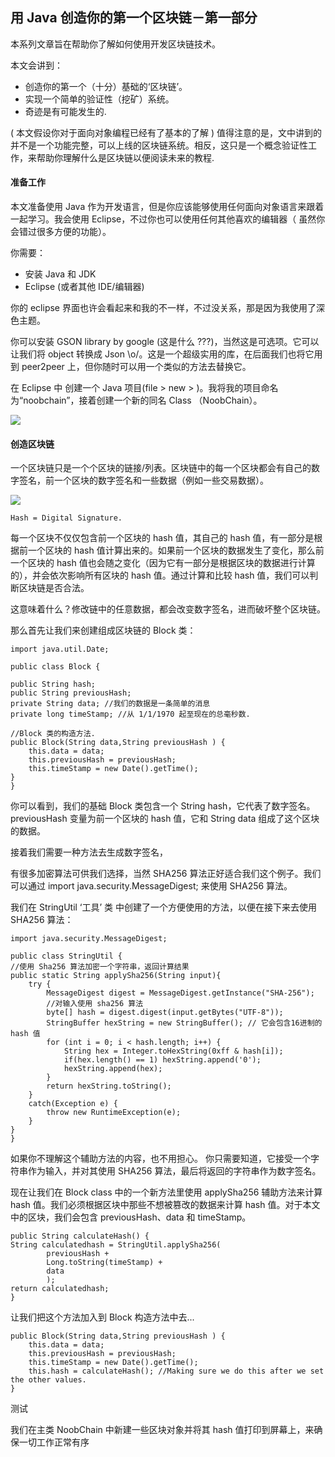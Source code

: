 ## 用 Java 创造你的第一个区块链－第一部分

本系列文章旨在帮助你了解如何使用开发区块链技术。

本文会讲到：

- 创造你的第一个（十分）基础的‘区块链’。
- 实现一个简单的验证性（挖矿）系统。
- 奇迹是有可能发生的.

( 本文假设你对于面向对象编程已经有了基本的了解 )
值得注意的是，文中讲到的并不是一个功能完整，可以上线的区块链系统。相反，这只是一个概念验证性工作，来帮助你理解什么是区块链以便阅读未来的教程.


#### 准备工作
本文准备使用 Java 作为开发语言，但是你应该能够使用任何面向对象语言来跟着一起学习。我会使用 Eclipse，不过你也可以使用任何其他喜欢的编辑器（ 虽然你会错过很多方便的功能）。

你需要：

- 安装 Java 和 JDK
- Eclipse (或者其他 IDE/编辑器)

你的 eclipse 界面也许会看起来和我的不一样，不过没关系，那是因为我使用了深色主题。

你可以安装 GSON library by google (这是什么 ???)，当然这是可选项。它可以让我们将 object 转换成 Json \o/。这是一个超级实用的库，在后面我们也将它用到 peer2peer 上，但你随时可以用一个类似的方法去替换它。

在 Eclipse 中 创建一个 Java 项目(file > new > )。我将我的项目命名为“noobchain”，接着创建一个新的同名 Class （NoobChain）。


![](https://i.imgur.com/l0bm0RO.png)


#### 创造区块链

一个区块链只是一个个区块的链接/列表。区块链中的每一个区块都会有自己的数字签名，前一个区块的数字签名和一些数据（例如一些交易数据）。

![](https://i.imgur.com/PPmUqSX.png)

    Hash = Digital Signature.

每一个区块不仅仅包含前一个区块的 hash 值，其自己的 hash 值，有一部分是根据前一个区块的 hash 值计算出来的。如果前一个区块的数据发生了变化，那么前一个区块的 hash 值也会随之变化（因为它有一部分是根据区块的数据进行计算的），并会依次影响所有区块的 hash 值。通过计算和比较 hash 值，我们可以判断区块链是否合法。

这意味着什么？修改链中的任意数据，都会改变数字签名，进而破坏整个区块链。

那么首先让我们来创建组成区块链的 Block 类：

    import java.util.Date;

    public class Block {

	public String hash;
	public String previousHash;
	private String data; //我们的数据是一条简单的消息
	private long timeStamp; //从 1/1/1970 起至现在的总毫秒数.

	//Block 类的构造方法.
	public Block(String data,String previousHash ) {
		this.data = data;
		this.previousHash = previousHash;
		this.timeStamp = new Date().getTime();
	}
    }

你可以看到，我们的基础 Block 类包含一个 String hash，它代表了数字签名。previousHash 变量为前一个区块的 hash 值，它和 String data 组成了这个区块的数据。

接着我们需要一种方法去生成数字签名，

有很多加密算法可供我们选择，当然 SHA256 算法正好适合我们这个例子。我们可以通过 import java.security.MessageDigest; 来使用 SHA256 算法。

我们在 StringUtil ‘工具’ 类 中创建了一个方便使用的方法，以便在接下来去使用 SHA256 算法：

    import java.security.MessageDigest;

    public class StringUtil {
	//使用 Sha256 算法加密一个字符串，返回计算结果
	public static String applySha256(String input){		
		try {
			MessageDigest digest = MessageDigest.getInstance("SHA-256");	        
			//对输入使用 sha256 算法
			byte[] hash = digest.digest(input.getBytes("UTF-8"));	        
			StringBuffer hexString = new StringBuffer(); // 它会包含16进制的 hash 值
			for (int i = 0; i < hash.length; i++) {
				String hex = Integer.toHexString(0xff & hash[i]);
				if(hex.length() == 1) hexString.append('0');
				hexString.append(hex);
			}
			return hexString.toString();
		}
		catch(Exception e) {
			throw new RuntimeException(e);
		}
	}	
    }


如果你不理解这个辅助方法的内容，也不用担心。 你只需要知道，它接受一个字符串作为输入，并对其使用 SHA256 算法，最后将返回的字符串作为数字签名。

现在让我们在 Block class 中的一个新方法里使用 applySha256 辅助方法来计算 hash 值。我们必须根据区块中那些不想被篡改的数据来计算 hash 值。对于本文中的区块，我们会包含 previousHash、data 和 timeStamp。


    public String calculateHash() {
	String calculatedhash = StringUtil.applySha256( 
			previousHash +
			Long.toString(timeStamp) +
			data 
			);
	return calculatedhash;
    }

让我们把这个方法加入到 Block 构造方法中去...

	public Block(String data,String previousHash ) {
		this.data = data;
		this.previousHash = previousHash;
		this.timeStamp = new Date().getTime();
		this.hash = calculateHash(); //Making sure we do this after we set the other values.
	}

测试

我们在主类 NoobChain 中新建一些区块对象并将其 hash 值打印到屏幕上，来确保一切工作正常有序